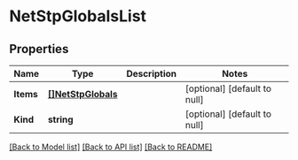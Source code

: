 # NetStpGlobalsList

## Properties
Name | Type | Description | Notes
------------ | ------------- | ------------- | -------------
**Items** | [**[]NetStpGlobals**](net_stpGlobals.md) |  | [optional] [default to null]
**Kind** | **string** |  | [optional] [default to null]

[[Back to Model list]](../README.md#documentation-for-models) [[Back to API list]](../README.md#documentation-for-api-endpoints) [[Back to README]](../README.md)


